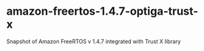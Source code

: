 # amazon-freertos-1.4.7-optiga-trust-x
Snapshot of Amazon FreeRTOS v 1.4.7 integrated with Trust X library
